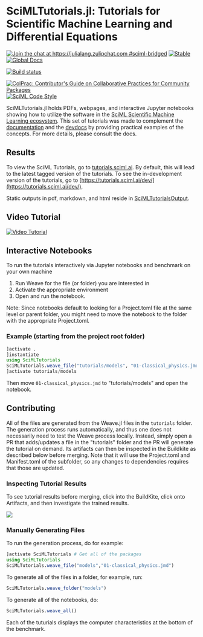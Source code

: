 # SciMLTutorials.jl: Tutorials for Scientific Machine Learning and Differential Equations

[![Join the chat at https://julialang.zulipchat.com #sciml-bridged](https://img.shields.io/static/v1?label=Zulip&message=chat&color=9558b2&labelColor=389826)](https://julialang.zulipchat.com/#narrow/stream/279055-sciml-bridged)
[![Stable](https://img.shields.io/badge/docs-stable-blue.svg)](http://tutorials.sciml.ai/stable/)
[![Global Docs](https://img.shields.io/badge/docs-SciML-blue.svg)](https://docs.sciml.ai/dev/highlevels/learning_resources/#SciMLTutorials)

[![Build status](https://badge.buildkite.com/8a39c2e1b44511eb84bdcd9019663cad757ae2479abd340508.svg)](https://buildkite.com/julialang/scimltutorials-dot-jl)

[![ColPrac: Contributor's Guide on Collaborative Practices for Community Packages](https://img.shields.io/badge/ColPrac-Contributor's%20Guide-blueviolet)](https://github.com/SciML/ColPrac)
[![SciML Code Style](https://img.shields.io/static/v1?label=code%20style&message=SciML&color=9558b2&labelColor=389826)](https://github.com/SciML/SciMLStyle)

SciMLTutorials.jl holds PDFs, webpages, and interactive Jupyter notebooks
showing how to utilize the software in the [SciML Scientific Machine Learning ecosystem](https://sciml.ai/).
This set of tutorials was made to complement the [documentation](https://sciml.ai/documentation/)
and the [devdocs](http://devdocs.sciml.ai/latest/)
by providing practical examples of the concepts. For more details, please
consult the docs.

## Results

To view the SciML Tutorials, go to [tutorials.sciml.ai](https://tutorials.sciml.ai/stable/). By default, this
will lead to the latest tagged version of the tutorials. To see the in-development version of the tutorials, go to
[https://tutorials.sciml.ai/dev/](https://tutorials.sciml.ai/dev/).

Static outputs in pdf, markdown, and html reside in [SciMLTutorialsOutput](https://github.com/SciML/SciMLTutorialsOutput).

## Video Tutorial

[![Video Tutorial](https://user-images.githubusercontent.com/1814174/36342812-bdfd0606-13b8-11e8-9eff-ff219de909e5.PNG)](https://youtu.be/KPEqYtEd-zY)

## Interactive Notebooks

To run the tutorials interactively via Jupyter notebooks and benchmark on your
own machine
1. Run Weave for the file (or folder) you are interested in
2. Activate the appropriate environment
3. Open and run the notebook.

Note: Since notebooks default to looking for a Project.toml file at the same level or parent folder, you might need to move the notebook to the folder with the appropriate Project.toml.

### Example (starting from the project root folder)
```julia
]activate .
]instantiate
using SciMLTutorials
SciMLTutorials.weave_file("tutorials/models", "01-classical_physics.jmd", [:notebook])
]activate tutorials/models
```

Then move `01-classical_physics.jmd` to "tutorials/models" and open the notebook.

## Contributing

All of the files are generated from the Weave.jl files in the `tutorials` folder. The generation process runs automatically,
and thus one does not necessarily need to test the Weave process locally. Instead, simply open a PR that adds/updates a
file in the "tutorials" folder and the PR will generate the tutorial on demand. Its artifacts can then be inspected in the
Buildkite as described below before merging. Note that it will use the Project.toml and Manifest.toml of the subfolder, so
any changes to dependencies requires that those are updated.

### Inspecting Tutorial Results

To see tutorial results before merging, click into the BuildKite, click onto
Artifacts, and then investigate the trained results.

![](https://user-images.githubusercontent.com/1814174/118359358-02ddc980-b551-11eb-8a9b-24de947cefee.PNG)

### Manually Generating Files

To run the generation process, do for example:

```julia
]activate SciMLTutorials # Get all of the packages
using SciMLTutorials
SciMLTutorials.weave_file("models","01-classical_physics.jmd")
```

To generate all of the files in a folder, for example, run:

```julia
SciMLTutorials.weave_folder("models")
```

To generate all of the notebooks, do:

```julia
SciMLTutorials.weave_all()
```

Each of the tuturials displays the computer characteristics at the bottom of
the benchmark.
